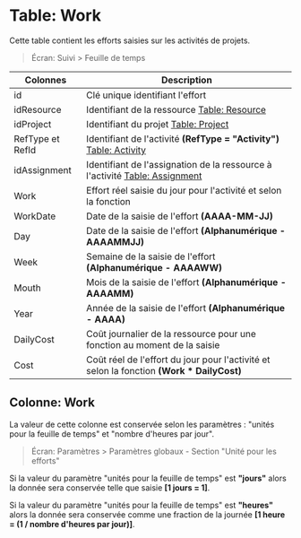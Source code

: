 # Table: Work

Cette table contient les efforts saisies sur les activités de projets.

> Écran: Suivi > Feuille de temps


Colonnes|Description
--------|-----------
id | Clé unique identifiant l'effort
idResource | Identifiant de la ressource [Table: Resource](/table_resource.md)
idProject | Identifiant du projet [Table: Project](/table_project.md)
RefType et RefId | Identifiant de l'activité **(RefType = "Activity")** [Table: Activity](/table_activity.md)
idAssignment | Identifiant de l'assignation de la ressource à l'activité [Table: Assignment](/table_assignment.md)
Work | Effort réel saisie du jour pour l'activité et selon la fonction
WorkDate | Date de la saisie de l'effort **(AAAA-MM-JJ)**
Day | Date de la saisie de l'effort **(Alphanumérique - AAAAMMJJ)**
Week | Semaine de la saisie de l'effort **(Alphanumérique - AAAAWW)**
Mouth | Mois de la saisie de l'effort **(Alphanumérique - AAAAMM)**
Year | Année de la saisie de l'effort **(Alphanumérique - AAAA)**
DailyCost | Coût journalier de la ressource pour une fonction au moment de la saisie
Cost | Coût réel de l'effort du jour pour l'activité et selon la fonction **(Work * DailyCost)**

## Colonne: Work

La valeur de cette colonne est conservée selon les paramètres : "unités pour la feuille de temps" et "nombre d'heures par jour".

> Écran: Paramètres > Paramètres globaux - Section "Unité pour les efforts"

Si la valeur du paramètre "unités pour la feuille de temps" est **"jours"** alors la donnée sera conservée telle que saisie **[1 jours = 1]**.

Si la valeur du paramètre "unités pour la feuille de temps" est **"heures"** alors la donnée sera conservée comme une fraction de la journée  **[1 heure = (1 / nombre d'heures par jour)]**.
